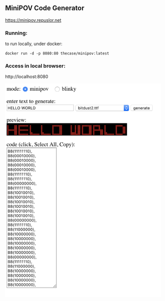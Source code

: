 ## MiniPOV Code Generator

https://minipov.repuslor.net

### Running:
to run locally, under docker:

```
docker run -d -p 8080:80 thecase/minipov:latest
```

### Access in local browser:

http://localhost:8080


![](./preview.png)
